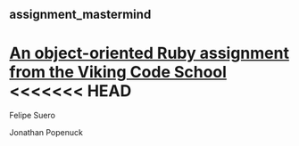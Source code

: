 ## assignment_mastermind

[An object-oriented Ruby assignment from the Viking Code School](http://www.vikingcodeschool.com)
<<<<<<< HEAD
=======

Felipe Suero

Jonathan Popenuck
